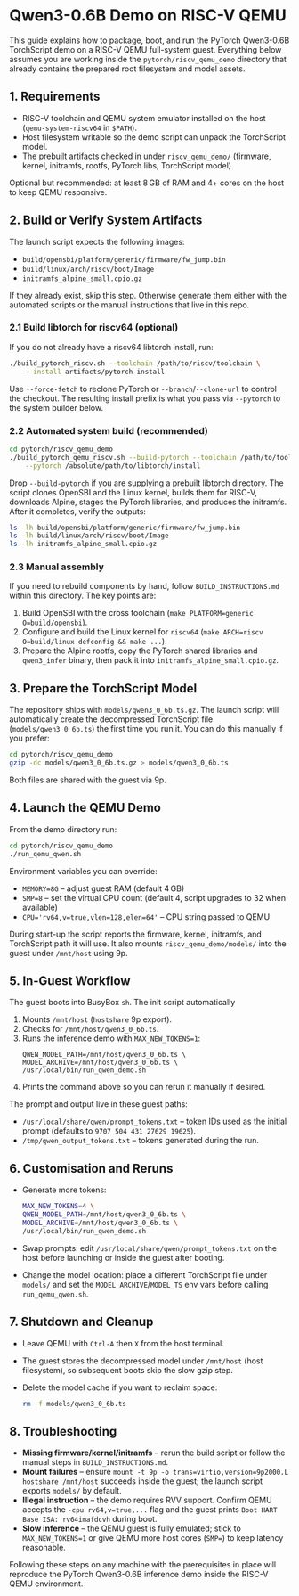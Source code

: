# Qwen3-0.6B Demo on RISC-V QEMU

This guide explains how to package, boot, and run the PyTorch Qwen3-0.6B TorchScript demo on a RISC-V QEMU full-system guest. Everything below assumes you are working inside the `pytorch/riscv_qemu_demo` directory that already contains the prepared root filesystem and model assets.

## 1. Requirements

- RISC-V toolchain and QEMU system emulator installed on the host (`qemu-system-riscv64` in `$PATH`).
- Host filesystem writable so the demo script can unpack the TorchScript model.
- The prebuilt artifacts checked in under `riscv_qemu_demo/` (firmware, kernel, initramfs, rootfs, PyTorch libs, TorchScript model).

Optional but recommended: at least 8 GB of RAM and 4+ cores on the host to keep QEMU responsive.

## 2. Build or Verify System Artifacts

The launch script expects the following images:

- `build/opensbi/platform/generic/firmware/fw_jump.bin`
- `build/linux/arch/riscv/boot/Image`
- `initramfs_alpine_small.cpio.gz`

If they already exist, skip this step. Otherwise generate them either with the automated scripts or the manual instructions that live in this repo.

### 2.1 Build libtorch for riscv64 (optional)

If you do not already have a riscv64 libtorch install, run:

```bash
./build_pytorch_riscv.sh --toolchain /path/to/riscv/toolchain \
    --install artifacts/pytorch-install
```

Use `--force-fetch` to reclone PyTorch or `--branch`/`--clone-url` to control the checkout. The resulting install prefix is what you pass via `--pytorch` to the system builder below.

### 2.2 Automated system build (recommended)

```bash
cd pytorch/riscv_qemu_demo
./build_pytorch_qemu_riscv.sh --build-pytorch --toolchain /path/to/toolchain \
    --pytorch /absolute/path/to/libtorch/install
```

Drop `--build-pytorch` if you are supplying a prebuilt libtorch directory. The script clones OpenSBI and the Linux kernel, builds them for RISC-V, downloads Alpine, stages the PyTorch libraries, and produces the initramfs. After it completes, verify the outputs:

```bash
ls -lh build/opensbi/platform/generic/firmware/fw_jump.bin
ls -lh build/linux/arch/riscv/boot/Image
ls -lh initramfs_alpine_small.cpio.gz
```

### 2.3 Manual assembly

If you need to rebuild components by hand, follow `BUILD_INSTRUCTIONS.md` within this directory. The key points are:

1. Build OpenSBI with the cross toolchain (`make PLATFORM=generic O=build/opensbi`).
2. Configure and build the Linux kernel for `riscv64` (`make ARCH=riscv O=build/linux defconfig && make ...`).
3. Prepare the Alpine rootfs, copy the PyTorch shared libraries and `qwen3_infer` binary, then pack it into `initramfs_alpine_small.cpio.gz`.

## 3. Prepare the TorchScript Model

The repository ships with `models/qwen3_0_6b.ts.gz`. The launch script will automatically create the decompressed TorchScript file (`models/qwen3_0_6b.ts`) the first time you run it. You can do this manually if you prefer:

```bash
cd pytorch/riscv_qemu_demo
gzip -dc models/qwen3_0_6b.ts.gz > models/qwen3_0_6b.ts
```

Both files are shared with the guest via 9p.

## 4. Launch the QEMU Demo

From the demo directory run:

```bash
cd pytorch/riscv_qemu_demo
./run_qemu_qwen.sh
```

Environment variables you can override:

- `MEMORY=8G` – adjust guest RAM (default 4 GB)
- `SMP=8` – set the virtual CPU count (default 4, script upgrades to 32 when available)
- `CPU='rv64,v=true,vlen=128,elen=64'` – CPU string passed to QEMU

During start-up the script reports the firmware, kernel, initramfs, and TorchScript path it will use. It also mounts `riscv_qemu_demo/models/` into the guest under `/mnt/host` using 9p.

## 5. In-Guest Workflow

The guest boots into BusyBox `sh`. The init script automatically

1. Mounts `/mnt/host` (`hostshare` 9p export).
2. Checks for `/mnt/host/qwen3_0_6b.ts`.
3. Runs the inference demo with `MAX_NEW_TOKENS=1`:
   ```
   QWEN_MODEL_PATH=/mnt/host/qwen3_0_6b.ts \
   MODEL_ARCHIVE=/mnt/host/qwen3_0_6b.ts \
   /usr/local/bin/run_qwen_demo.sh
   ```
4. Prints the command above so you can rerun it manually if desired.

The prompt and output live in these guest paths:

- `/usr/local/share/qwen/prompt_tokens.txt` – token IDs used as the initial prompt (defaults to `9707 504 431 27629 19625`).
- `/tmp/qwen_output_tokens.txt` – tokens generated during the run.

## 6. Customisation and Reruns

- Generate more tokens:

  ```bash
  MAX_NEW_TOKENS=4 \
  QWEN_MODEL_PATH=/mnt/host/qwen3_0_6b.ts \
  MODEL_ARCHIVE=/mnt/host/qwen3_0_6b.ts \
  /usr/local/bin/run_qwen_demo.sh
  ```

- Swap prompts: edit `/usr/local/share/qwen/prompt_tokens.txt` on the host before launching or inside the guest after booting.

- Change the model location: place a different TorchScript file under `models/` and set the `MODEL_ARCHIVE`/`MODEL_TS` env vars before calling `run_qemu_qwen.sh`.

## 7. Shutdown and Cleanup

- Leave QEMU with `Ctrl-A` then `X` from the host terminal.
- The guest stores the decompressed model under `/mnt/host` (host filesystem), so subsequent boots skip the slow gzip step.
- Delete the model cache if you want to reclaim space:

  ```bash
  rm -f models/qwen3_0_6b.ts
  ```

## 8. Troubleshooting

- **Missing firmware/kernel/initramfs** – rerun the build script or follow the manual steps in `BUILD_INSTRUCTIONS.md`.
- **Mount failures** – ensure `mount -t 9p -o trans=virtio,version=9p2000.L hostshare /mnt/host` succeeds inside the guest; the launch script exports `models/` by default.
- **Illegal instruction** – the demo requires RVV support. Confirm QEMU accepts the `-cpu rv64,v=true,...` flag and the guest prints `Boot HART Base ISA: rv64imafdcvh` during boot.
- **Slow inference** – the QEMU guest is fully emulated; stick to `MAX_NEW_TOKENS=1` or give QEMU more host cores (`SMP=`) to keep latency reasonable.

Following these steps on any machine with the prerequisites in place will reproduce the PyTorch Qwen3-0.6B inference demo inside the RISC-V QEMU environment.

